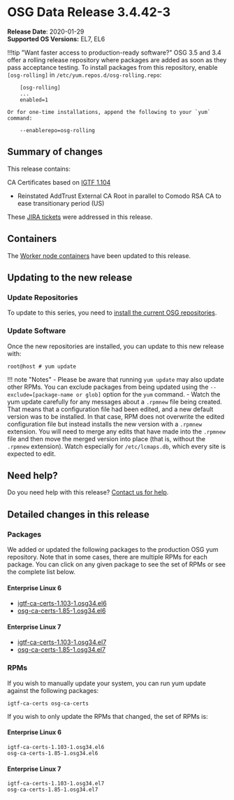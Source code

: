 OSG Data Release 3.4.42-3
=========================

**Release Date**: 2020-01-29    
**Supported OS Versions:** EL7, EL6

!!!tip "Want faster access to production-ready software?"
    OSG 3.5 and 3.4 offer a rolling release repository where packages are added as soon as they pass acceptance testing.
    To install packages from this repository, enable `[osg-rolling]` in `/etc/yum.repos.d/osg-rolling.repo`:

        [osg-rolling]
        ...
        enabled=1

    Or for one-time installations, append the following to your `yum` command:

        --enablerepo=osg-rolling

Summary of changes
------------------

This release contains:

CA Certificates based on [IGTF 1.104](http://dist.eugridpma.info/distribution/igtf/current/CHANGES)

-   Reinstated AddTrust External CA Root in parallel to Comodo RSA CA to ease transitionary period (US)


These [JIRA tickets](https://jira.opensciencegrid.org/issues/?jql=project%20%3D%20SOFTWARE%20AND%20fixVersion%20%3D%203.4.42-3%20ORDER%20BY%20priority%20DESC%2C%20key%20DESC) were addressed in this release.

Containers
----------

The [Worker node containers](/worker-node/using-wn-containers/) have been updated to this release.

Updating to the new release
---------------------------

### Update Repositories

To update to this series, you need to [install the current OSG repositories](/common/yum#install-osg-repositories).

### Update Software

Once the new repositories are installed, you can update to this new release with:

``` console
root@host # yum update
```

!!! note "Notes"
    -   Please be aware that running `yum update` may also update other RPMs. You can exclude packages from being updated using the `--exclude=[package-name or glob]` option for the `yum` command.
    -   Watch the yum update carefully for any messages about a `.rpmnew` file being created. That means that a configuration file had been edited, and a new default version was to be installed. In that case, RPM does not overwrite the edited configuration file but instead installs the new version with a `.rpmnew` extension. You will need to merge any edits that have made into the `.rpmnew` file and then move the merged version into place (that is, without the `.rpmnew` extension). Watch especially for `/etc/lcmaps.db`, which every site is expected to edit.

Need help?
----------

Do you need help with this release? [Contact us for help](/common/help).

Detailed changes in this release
--------------------------------

### Packages

We added or updated the following packages to the production OSG yum repository. Note that in some cases, there are multiple RPMs for each package. You can click on any given package to see the set of RPMs or see the complete list below.

#### Enterprise Linux 6

-   [igtf-ca-certs-1.103-1.osg34.el6](https://koji.chtc.wisc.edu/koji/search?match=glob&type=build&terms=igtf-ca-certs-1.103-1.osg34.el6)
-   [osg-ca-certs-1.85-1.osg34.el6](https://koji.chtc.wisc.edu/koji/search?match=glob&type=build&terms=osg-ca-certs-1.85-1.osg34.el6)

#### Enterprise Linux 7

-   [igtf-ca-certs-1.103-1.osg34.el7](https://koji.chtc.wisc.edu/koji/search?match=glob&type=build&terms=igtf-ca-certs-1.103-1.osg34.el7)
-   [osg-ca-certs-1.85-1.osg34.el7](https://koji.chtc.wisc.edu/koji/search?match=glob&type=build&terms=osg-ca-certs-1.85-1.osg34.el7)

### RPMs

If you wish to manually update your system, you can run yum update against the following packages:

    igtf-ca-certs osg-ca-certs

If you wish to only update the RPMs that changed, the set of RPMs is:

#### Enterprise Linux 6

``` file
igtf-ca-certs-1.103-1.osg34.el6
osg-ca-certs-1.85-1.osg34.el6
```

#### Enterprise Linux 7

``` file
igtf-ca-certs-1.103-1.osg34.el7
osg-ca-certs-1.85-1.osg34.el7
```
